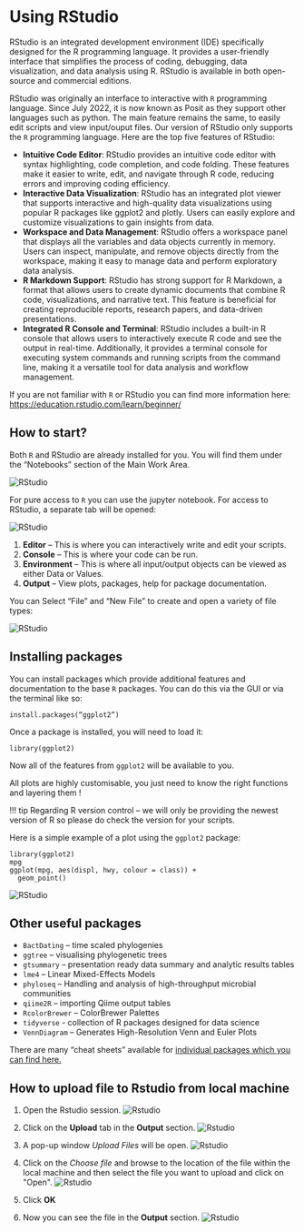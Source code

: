 # Using RStudio

RStudio is an integrated development environment (IDE) specifically designed for the R programming language. It provides a user-friendly interface that simplifies the process of coding, debugging, data visualization, and data analysis using R. RStudio is available in both open-source and commercial editions.

RStudio was originally an interface to interactive with `R` programming language. Since July 2022, it is now known as Posit as they support other languages such as python. The main feature remains the same, to easily edit scripts and view input/ouput files. Our version of RStudio only supports the `R` programming language. Here are the top five features of RStudio:

* **Intuitive Code Editor**: RStudio provides an intuitive code editor with syntax highlighting, code completion, and code folding. These features make it easier to write, edit, and navigate through R code, reducing errors and improving coding efficiency.
* **Interactive Data Visualization**: RStudio has an integrated plot viewer that supports interactive and high-quality data visualizations using popular R packages like ggplot2 and plotly. Users can easily explore and customize visualizations to gain insights from data.
* **Workspace and Data Management**: RStudio offers a workspace panel that displays all the variables and data objects currently in memory. Users can inspect, manipulate, and remove objects directly from the workspace, making it easy to manage data and perform exploratory data analysis.
* **R Markdown Support**: RStudio has strong support for R Markdown, a format that allows users to create dynamic documents that combine R code, visualizations, and narrative text. This feature is beneficial for creating reproducible reports, research papers, and data-driven presentations.
* **Integrated R Console and Terminal**: RStudio includes a built-in R console that allows users to interactively execute R code and see the output in real-time. Additionally, it provides a terminal console for executing system commands and running scripts from the command line, making it a versatile tool for data analysis and workflow management.

If you are not familiar with `R` or RStudio you can find more information here: [https://education.rstudio.com/learn/beginner/ 
](https://education.rstudio.com/learn/beginner/ 
)
## How to start?

Both `R` and RStudio are already installed for you. You will find them under the “Notebooks” section of the Main Work Area. 

![RStudio](../img/r-open.png)

For pure access to `R` you can use the jupyter notebook. For access to RStudio, a separate tab will be opened:

![RStudio](../img/rstudio.png)

1. **Editor** – This is where you can interactively write and edit your scripts.
2. **Console** – This is where your code can be run.
3. **Environment** – This is where all input/output objects can be viewed as either Data or Values.
4. **Output** – View plots, packages, help for package documentation.

You can Select “File” and “New File” to create and open a variety of file types:

![RStudio](../img/r-new-file.png)

## Installing packages

You can install packages which provide additional features and documentation to the base `R` packages. You can do this via the GUI or via the terminal like so:

```
install.packages(“ggplot2”)
```

Once a package is installed, you will need to load it:
```
library(ggplot2)
```

Now all of the features from `ggplot2` will be available to you.

All plots are highly customisable, you just need to know the right functions and layering them !

<!-- prettier-ignore -->
!!! tip
    Regarding R version control – we will only be providing the newest version of R so please do check the version for your scripts.

Here is a simple example of a plot using the `ggplot2` package:

```
library(ggplot2)
mpg
ggplot(mpg, aes(displ, hwy, colour = class)) + 
  geom_point()
```

![RStudio](../img/r-in-action.png)


## Other useful packages

* `BactDating` – time scaled phylogenies
* `ggtree` – visualising phylogenetic trees
* `gtsummary` – presentation ready data summary and analytic results tables
* `lme4` – Linear Mixed-Effects Models
* `phyloseq` – Handling and analysis of high-throughput microbial communities
* `qiime2R` – importing Qiime output tables
* `RcolorBrewer` – ColorBrewer Palettes
* `tidyverse` - collection of R packages designed for data science
* `VennDiagram` – Generates High-Resolution Venn and Euler Plots

There are many “cheat sheets” available for [individual packages which you can find here.](https://raw.githubusercontent.com/rstudio/cheatsheets/main/data-visualization-2.1.pdf 
)


## How to upload file to Rstudio from local machine

1. Open the Rstudio session.
![Rstudio](../img/rstudio.png)

2. Click on the **Upload** tab in the **Output** section.
![Rstudio](../img/rstudio-Upload.png)

3. A pop-up window *Upload Files* will be open.
![Rstudio](../img/rstudio-Upload-files.png) 

4. Click on the  *Choose file* and browse to the location of the file within the local machine and then select the file you want to upload and click on "Open".
![Rstudio](../img/rstudio-upload-files2.png)

4. Click **OK**

5. Now you can see the file in the **Output** section.
![Rstudio](../img/rstudio-uploaded-files.png)